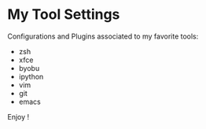 # My Tool Settings

Configurations and Plugins associated to my favorite tools:
* zsh
* xfce
* byobu
* ipython
* vim
* git
* emacs

Enjoy !
